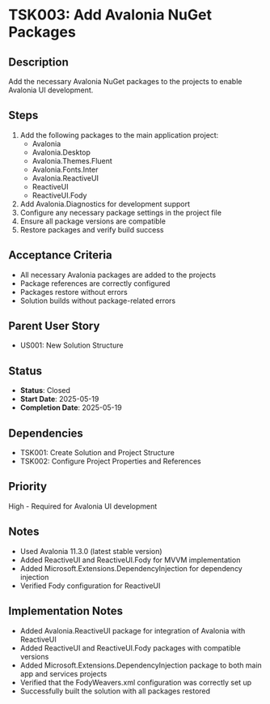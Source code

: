 # TSK003: Add Avalonia NuGet Packages

## Description
Add the necessary Avalonia NuGet packages to the projects to enable Avalonia UI development.

## Steps
1. Add the following packages to the main application project:
   - Avalonia
   - Avalonia.Desktop
   - Avalonia.Themes.Fluent
   - Avalonia.Fonts.Inter
   - Avalonia.ReactiveUI
   - ReactiveUI
   - ReactiveUI.Fody
2. Add Avalonia.Diagnostics for development support
3. Configure any necessary package settings in the project file
4. Ensure all package versions are compatible
5. Restore packages and verify build success

## Acceptance Criteria
- All necessary Avalonia packages are added to the projects
- Package references are correctly configured
- Packages restore without errors
- Solution builds without package-related errors

## Parent User Story
- US001: New Solution Structure

## Status
- **Status**: Closed
- **Start Date**: 2025-05-19
- **Completion Date**: 2025-05-19

## Dependencies
- TSK001: Create Solution and Project Structure
- TSK002: Configure Project Properties and References

## Priority
High - Required for Avalonia UI development

## Notes
- Used Avalonia 11.3.0 (latest stable version)
- Added ReactiveUI and ReactiveUI.Fody for MVVM implementation
- Added Microsoft.Extensions.DependencyInjection for dependency injection
- Verified Fody configuration for ReactiveUI

## Implementation Notes
- Added Avalonia.ReactiveUI package for integration of Avalonia with ReactiveUI
- Added ReactiveUI and ReactiveUI.Fody packages with compatible versions
- Added Microsoft.Extensions.DependencyInjection package to both main app and services projects
- Verified that the FodyWeavers.xml configuration was correctly set up
- Successfully built the solution with all packages restored
